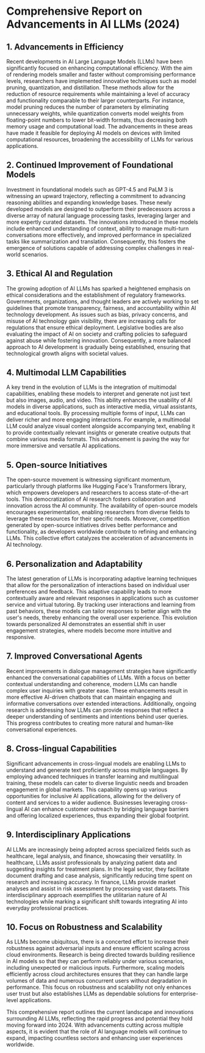 # Comprehensive Report on Advancements in AI LLMs (2024)

## 1. Advancements in Efficiency
Recent developments in AI Large Language Models (LLMs) have been significantly focused on enhancing computational efficiency. With the aim of rendering models smaller and faster without compromising performance levels, researchers have implemented innovative techniques such as model pruning, quantization, and distillation. These methods allow for the reduction of resource requirements while maintaining a level of accuracy and functionality comparable to their larger counterparts. For instance, model pruning reduces the number of parameters by eliminating unnecessary weights, while quantization converts model weights from floating-point numbers to lower bit-width formats, thus decreasing both memory usage and computational load. The advancements in these areas have made it feasible for deploying AI models on devices with limited computational resources, broadening the accessibility of LLMs for various applications.

## 2. Continued Improvement of Foundational Models
Investment in foundational models such as GPT-4.5 and PaLM 3 is witnessing an upward trajectory, reflecting a commitment to advancing reasoning abilities and expanding knowledge bases. These newly developed models are designed to outperform their predecessors across a diverse array of natural language processing tasks, leveraging larger and more expertly curated datasets. The innovations introduced in these models include enhanced understanding of context, ability to manage multi-turn conversations more effectively, and improved performance in specialized tasks like summarization and translation. Consequently, this fosters the emergence of solutions capable of addressing complex challenges in real-world scenarios.

## 3. Ethical AI and Regulation
The growing adoption of AI LLMs has sparked a heightened emphasis on ethical considerations and the establishment of regulatory frameworks. Governments, organizations, and thought leaders are actively working to set guidelines that promote transparency, fairness, and accountability within AI technology development. As issues such as bias, privacy concerns, and misuse of AI technology gain visibility, there are increasing calls for regulations that ensure ethical deployment. Legislative bodies are also evaluating the impact of AI on society and crafting policies to safeguard against abuse while fostering innovation. Consequently, a more balanced approach to AI development is gradually being established, ensuring that technological growth aligns with societal values.

## 4. Multimodal LLM Capabilities
A key trend in the evolution of LLMs is the integration of multimodal capabilities, enabling these models to interpret and generate not just text but also images, audio, and video. This ability enhances the usability of AI models in diverse applications, such as interactive media, virtual assistants, and educational tools. By processing multiple forms of input, LLMs can deliver richer and more engaging interactions. For example, a multimodal LLM could analyze visual content alongside accompanying text, enabling it to provide contextually relevant insights or generate creative outputs that combine various media formats. This advancement is paving the way for more immersive and versatile AI applications.

## 5. Open-source Initiatives
The open-source movement is witnessing significant momentum, particularly through platforms like Hugging Face's Transformers library, which empowers developers and researchers to access state-of-the-art tools. This democratization of AI research fosters collaboration and innovation across the AI community. The availability of open-source models encourages experimentation, enabling researchers from diverse fields to leverage these resources for their specific needs. Moreover, competition generated by open-source initiatives drives better performance and functionality, as developers worldwide contribute to refining and enhancing LLMs. This collective effort catalyzes the acceleration of advancements in AI technology.

## 6. Personalization and Adaptability
The latest generation of LLMs is incorporating adaptive learning techniques that allow for the personalization of interactions based on individual user preferences and feedback. This adaptive capability leads to more contextually aware and relevant responses in applications such as customer service and virtual tutoring. By tracking user interactions and learning from past behaviors, these models can tailor responses to better align with the user's needs, thereby enhancing the overall user experience. This evolution towards personalized AI demonstrates an essential shift in user engagement strategies, where models become more intuitive and responsive.

## 7. Improved Conversational Agents
Recent improvements in dialogue management strategies have significantly enhanced the conversational capabilities of LLMs. With a focus on better contextual understanding and coherence, modern LLMs can handle complex user inquiries with greater ease. These enhancements result in more effective AI-driven chatbots that can maintain engaging and informative conversations over extended interactions. Additionally, ongoing research is addressing how LLMs can provide responses that reflect a deeper understanding of sentiments and intentions behind user queries. This progress contributes to creating more natural and human-like conversational experiences.

## 8. Cross-lingual Capabilities
Significant advancements in cross-lingual models are enabling LLMs to understand and generate text proficiently across multiple languages. By employing advanced techniques in transfer learning and multilingual training, these models can cater to diverse linguistic needs and broaden engagement in global markets. This capability opens up various opportunities for inclusive AI applications, allowing for the delivery of content and services to a wider audience. Businesses leveraging cross-lingual AI can enhance customer outreach by bridging language barriers and offering localized experiences, thus expanding their global footprint.

## 9. Interdisciplinary Applications
AI LLMs are increasingly being adopted across specialized fields such as healthcare, legal analysis, and finance, showcasing their versatility. In healthcare, LLMs assist professionals by analyzing patient data and suggesting insights for treatment plans. In the legal sector, they facilitate document drafting and case analysis, significantly reducing time spent on research and increasing accuracy. In finance, LLMs provide market analyses and assist in risk assessment by processing vast datasets. This interdisciplinary approach exemplifies the utilitarian nature of AI technologies while marking a significant shift towards integrating AI into everyday professional practices.

## 10. Focus on Robustness and Scalability
As LLMs become ubiquitous, there is a concerted effort to increase their robustness against adversarial inputs and ensure efficient scaling across cloud environments. Research is being directed towards building resilience in AI models so that they can perform reliably under various scenarios, including unexpected or malicious inputs. Furthermore, scaling models efficiently across cloud architectures ensures that they can handle large volumes of data and numerous concurrent users without degradation in performance. This focus on robustness and scalability not only enhances user trust but also establishes LLMs as dependable solutions for enterprise-level applications.

This comprehensive report outlines the current landscape and innovations surrounding AI LLMs, reflecting the rapid progress and potential they hold moving forward into 2024. With advancements cutting across multiple aspects, it is evident that the role of AI language models will continue to expand, impacting countless sectors and enhancing user experiences worldwide.